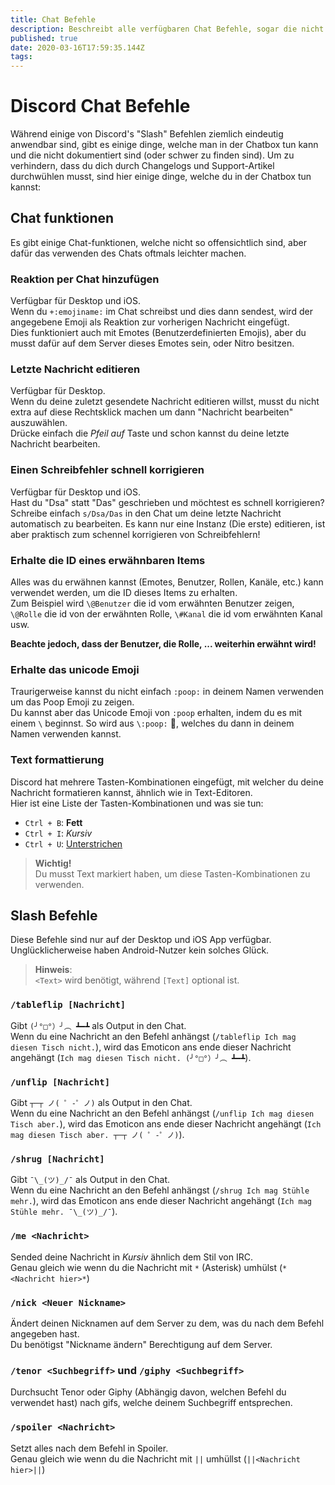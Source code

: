```yaml
---
title: Chat Befehle
description: Beschreibt alle verfügbaren Chat Befehle, sogar die nicht offensichtlichen/nicht dokumentierten
published: true
date: 2020-03-16T17:59:35.144Z
tags: 
---
```


# Discord Chat Befehle
Während einige von Discord's "Slash" Befehlen ziemlich eindeutig anwendbar sind, gibt es einige dinge, welche man in der Chatbox tun kann und die nicht dokumentiert sind (oder schwer zu finden sind). Um zu verhindern, dass du dich durch Changelogs und Support-Artikel durchwühlen musst, sind hier einige dinge, welche du in der Chatbox tun kannst:

## Chat funktionen
Es gibt einige Chat-funktionen, welche nicht so offensichtlich sind, aber dafür das verwenden des Chats oftmals leichter machen.

### Reaktion per Chat hinzufügen
Verfügbar für Desktop und iOS.  
Wenn du `+:emojiname:` im Chat schreibst und dies dann sendest, wird der angegebene Emoji als Reaktion zur vorherigen Nachricht eingefügt.  
Dies funktioniert auch mit Emotes (Benutzerdefinierten Emojis), aber du musst dafür auf dem Server dieses Emotes sein, oder Nitro besitzen.

### Letzte Nachricht editieren
Verfügbar für Desktop.  
Wenn du deine zuletzt gesendete Nachricht editieren willst, musst du nicht extra auf diese Rechtsklick machen um dann "Nachricht bearbeiten" auszuwählen.  
Drücke einfach die *Pfeil auf* Taste und schon kannst du deine letzte Nachricht bearbeiten.

### Einen Schreibfehler schnell korrigieren
Verfügbar für Desktop und iOS.  
Hast du "Dsa" statt "Das" geschrieben und möchtest es schnell korrigieren? Schreibe einfach `s/Dsa/Das` in den Chat um deine letzte Nachricht automatisch zu bearbeiten. Es kann nur eine Instanz (Die erste) editieren, ist aber praktisch zum schennel korrigieren von Schreibfehlern!

### Erhalte die ID eines erwähnbaren Items
Alles was du erwähnen kannst (Emotes, Benutzer, Rollen, Kanäle, etc.) kann verwendet werden, um die ID dieses Items zu erhalten.  
Zum Beispiel wird `\@Benutzer` die id vom erwähnten Benutzer zeigen, `\@Rolle` die id von der erwähnten Rolle, `\#Kanal` die id vom erwähnten Kanal usw.

**Beachte jedoch, dass der Benutzer, die Rolle, ... weiterhin erwähnt wird!**

### Erhalte das unicode Emoji
Traurigerweise kannst du nicht einfach `:poop:` in deinem Namen verwenden um das Poop Emoji zu zeigen.  
Du kannst aber das Unicode Emoji von `:poop` erhalten, indem du es mit einem `\` beginnst. So wird aus `\:poop:` 💩, welches du dann in deinem Namen verwenden kannst.

### Text formattierung
Discord hat mehrere Tasten-Kombinationen eingefügt, mit welcher du deine Nachricht formatieren kannst, ähnlich wie in Text-Editoren.  
Hier ist eine Liste der Tasten-Kombinationen und was sie tun:
- `Ctrl + B`: **Fett**
- `Ctrl + I`: *Kursiv*
- `Ctrl + U`: <u>Unterstrichen</u>

> **Wichtig!**  
> Du musst Text markiert haben, um diese Tasten-Kombinationen zu verwenden.

## Slash Befehle
Diese Befehle sind nur auf der Desktop und iOS App verfügbar. Unglücklicherweise haben Android-Nutzer kein solches Glück.

> **Hinweis**:  
> `<Text>` wird benötigt, während `[Text]` optional ist.

### `/tableflip [Nachricht]`
Gibt `(╯°□°）╯︵ ┻━┻` als Output in den Chat.  
Wenn du eine Nachricht an den Befehl anhängst (`/tableflip Ich mag diesen Tisch nicht.`), wird das Emoticon ans ende dieser Nachricht angehängt (`Ich mag diesen Tisch nicht. (╯°□°）╯︵ ┻━┻`).

### `/unflip [Nachricht]`
Gibt `┬─┬ ノ( ゜-゜ノ)` als Output in den Chat.  
Wenn du eine Nachricht an den Befehl anhängst (`/unflip Ich mag diesen Tisch aber.`), wird das Emoticon ans ende dieser Nachricht angehängt (`Ich mag diesen Tisch aber. ┬─┬ ノ( ゜-゜ノ)`).

### `/shrug [Nachricht]`
Gibt `¯\_(ツ)_/¯` als Output in den Chat.  
Wenn du eine Nachricht an den Befehl anhängst (`/shrug Ich mag Stühle mehr.`), wird das Emoticon ans ende dieser Nachricht angehängt (`Ich mag Stühle mehr. ¯\_(ツ)_/¯`).

### `/me <Nachricht>`
Sended deine Nachricht in *Kursiv* ähnlich dem Stil von IRC.  
Genau gleich wie wenn du die Nachricht mit `*` (Asterisk) umhülst (`*<Nachricht hier>*`)

### `/nick <Neuer Nickname>`
Ändert deinen Nicknamen auf dem Server zu dem, was du nach dem Befehl angegeben hast.  
Du benötigst "Nickname ändern" Berechtigung auf dem Server.

### `/tenor <Suchbegriff>` und `/giphy <Suchbegriff>`
Durchsucht Tenor oder Giphy (Abhängig davon, welchen Befehl du verwendet hast) nach gifs, welche deinem Suchbegriff entsprechen.

### `/spoiler <Nachricht>`
Setzt alles nach dem Befehl in Spoiler.  
Genau gleich wie wenn du die Nachricht mit `||` umhüllst (`||<Nachricht hier>||`)